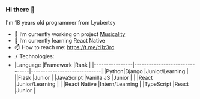 ### Hi there 👋

I'm 18 years old programmer from Lyubertsy

- 🔭 I’m currently working on project [Musicality](http://musicality.std-1578.ist.mospolytech.ru/)
- 🌱 I’m currently learning React Native
- 📫 How to reach me: https://t.me/d1z3ro
- ⚡ Technologies: 
- |Language        |Framework                      |Rank                         |
|----------------|-------------------------------|-----------------------------|
|Python|Django            |Junior/Learning             |
||Flask            |Junior            |
|JavaScript          |Vanilla JS            |Junior          |
|          |React            |Junior/Learning           |
|          |React Native           |Intern/Learning          |
|TypeScript          |React            |Junior          |

